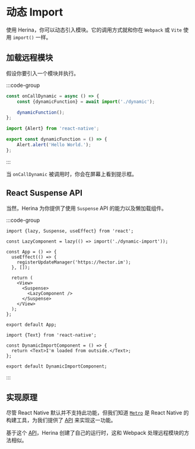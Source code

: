 # 动态 Import

使用 Herina，你可以动态引入模块。它的调用方式就和你在 `Webpack` 或 `Vite` 使用 `import()` 一样。

## 加载远程模块

假设你要引入一个模块并执行。

:::code-group

```typescript [App.tsx]
const onCallDynamic = async () => {
    const {dynamicFunction} = await import('./dynamic');

    dynamicFunction();
};
```

```typescript [dynamic.ts]
import {Alert} from 'react-native';

export const dynamicFunction = () => {
    Alert.alert('Hello World.');
};
```

:::

当 `onCallDynamic` 被调用时，你会在屏幕上看到提示框。

## React Suspense API

当然，Herina 为你提供了使用 `Suspense` API 的能力以及懒加载组件。

:::code-group

```tsx [App.tsx]
import {lazy, Suspense, useEffect} from 'react';

const LazyComponent = lazy(() => import('./dynamic-import'));

const App = () => {
  useEffect(() => {
    registerUpdateManager('https://hector.im');
  }, []);

  return (
    <View>
      <Suspense>
        <LazyComponent />
      </Suspense>
    </View>
  );
};

export default App;
```

```tsx [dynamic-import.tsx]
import {Text} from 'react-native';

const DynamicImportComponent = () => {
  return <Text>I'm loaded from outside.</Text>;
};

export default DynamicImportComponent;
```

:::

## 实现原理

尽管 React Native 默认并不支持此功能，但我们知道 [`Metro`](https://facebook.github.io/metro) 是 React Native 的构建工具，为我们提供了 [API](https://facebook.github.io/metro/docs/configuration/#transformer-options) 来实现这一功能。

基于这个 [API](https://facebook.github.io/metro/docs/configuration/#transformer-options)，Herina 创建了自己的运行时，这和 Webpack 处理远程模块的方法相似。